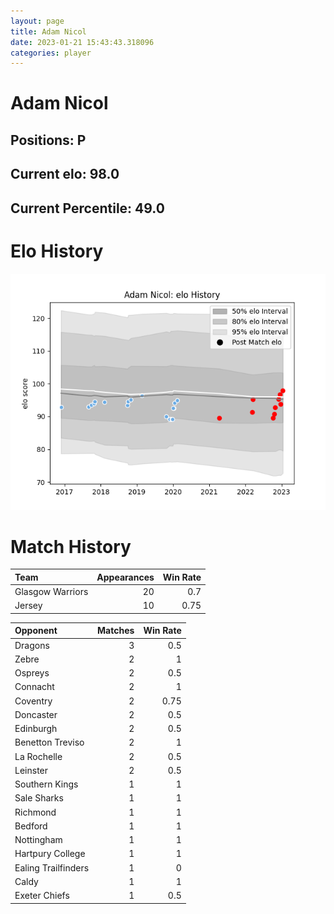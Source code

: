 ```yaml
---  
layout: page  
title: Adam Nicol  
date: 2023-01-21 15:43:43.318096  
categories: player  
---
```

# Adam Nicol

## Positions: P

## Current elo: 98.0

## Current Percentile: 49.0

# Elo History


![elo history](history_AdamNicol.png)
# Match History


| Team             |   Appearances |   Win Rate |
|:-----------------|--------------:|-----------:|
| Glasgow Warriors |            20 |       0.7  |
| Jersey           |            10 |       0.75 |

| Opponent            |   Matches |   Win Rate |
|:--------------------|----------:|-----------:|
| Dragons             |         3 |       0.5  |
| Zebre               |         2 |       1    |
| Ospreys             |         2 |       0.5  |
| Connacht            |         2 |       1    |
| Coventry            |         2 |       0.75 |
| Doncaster           |         2 |       0.5  |
| Edinburgh           |         2 |       0.5  |
| Benetton Treviso    |         2 |       1    |
| La Rochelle         |         2 |       0.5  |
| Leinster            |         2 |       0.5  |
| Southern Kings      |         1 |       1    |
| Sale Sharks         |         1 |       1    |
| Richmond            |         1 |       1    |
| Bedford             |         1 |       1    |
| Nottingham          |         1 |       1    |
| Hartpury College    |         1 |       1    |
| Ealing Trailfinders |         1 |       0    |
| Caldy               |         1 |       1    |
| Exeter Chiefs       |         1 |       0.5  |